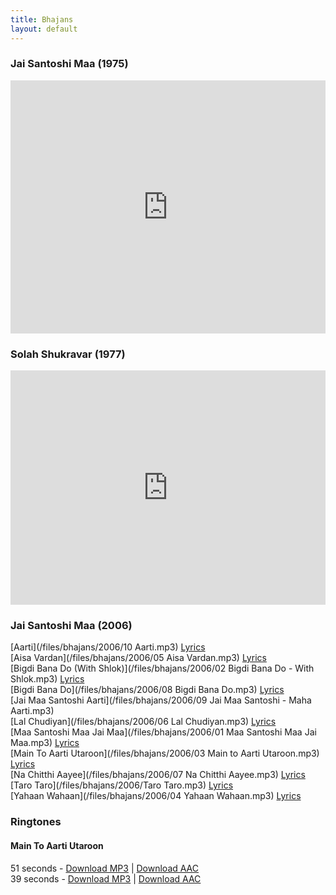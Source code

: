 ```yaml
---
title: Bhajans
layout: default
---
```

### Jai Santoshi Maa (1975)
<iframe width="100%" height="405" scrolling="no" frameborder="no" src="https://w.soundcloud.com/player/?url=https%3A//api.soundcloud.com/playlists/44439046&amp;color=ff5500&amp;auto_play=false&amp;hide_related=false&amp;show_comments=false&amp;show_user=false&amp;show_reposts=false"></iframe>

### Solah Shukravar (1977)
<iframe width="100%" height="375" scrolling="no" frameborder="no" src="https://w.soundcloud.com/player/?url=https%3A//api.soundcloud.com/playlists/44440656&amp;color=ff5500&amp;auto_play=false&amp;hide_related=false&amp;show_comments=false&amp;show_user=false&amp;show_reposts=false"></iframe>

### Jai Santoshi Maa (2006)
[Aarti](/files/bhajans/2006/10 Aarti.mp3)  [Lyrics](/lyrics/aarti/)  
[Aisa Vardan](/files/bhajans/2006/05 Aisa Vardan.mp3)  [Lyrics](/lyrics/aisa-vardan/)  
[Bigdi Bana Do (With Shlok)](/files/bhajans/2006/02 Bigdi Bana Do - With Shlok.mp3)  [Lyrics](/lyrics/bigdi-bana-do/)  
[Bigdi Bana Do](/files/bhajans/2006/08 Bigdi Bana Do.mp3)  [Lyrics](/lyrics/bigdi-bana-do/)  
[Jai Maa Santoshi Aarti](/files/bhajans/2006/09 Jai Maa Santoshi - Maha Aarti.mp3)  
[Lal Chudiyan](/files/bhajans/2006/06 Lal Chudiyan.mp3)  [Lyrics](/lyrics/lal-chudiyan/)  
[Maa Santoshi Maa Jai Maa](/files/bhajans/2006/01 Maa Santoshi Maa Jai Maa.mp3)  [Lyrics](/lyrics/maa-santoshi-maa-jai-maa/)  
[Main To Aarti Utaroon](/files/bhajans/2006/03 Main to Aarti Utaroon.mp3)  [Lyrics](/lyrics/main-to-aarti-utaroon/)  
[Na Chitthi Aayee](/files/bhajans/2006/07 Na Chitthi Aayee.mp3)  [Lyrics](/lyrics/na-chitthi-aayee/)  
[Taro Taro](/files/bhajans/2006/Taro Taro.mp3)  [Lyrics](/lyrics/taro-taro/)  
[Yahaan Wahaan](/files/bhajans/2006/04 Yahaan Wahaan.mp3)  [Lyrics](/lyrics/yahaan-wahaan/)  

### Ringtones

#### Main To Aarti Utaroon
51 seconds - [Download MP3][51mp3] | [Download AAC][51aac]  
39 seconds - [Download MP3][39mp3] | [Download AAC][39aac]

[51mp3]: /files/ringtones/Main-To-Aarti-Utaroon.mp3
[39mp3]: /files/ringtones/Main-To-Aarti-Utaroon-Trimmed.mp3
[51aac]: /files/ringtones/Main-To-Aarti-Utaroon.aac
[39aac]: /files/ringtones/Main-To-Aarti-Utaroon-Trimmed.aac